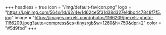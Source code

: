 +++
headless = true
icon = "/img/default-favicon.png"
logo = "https://i.pinimg.com/564x/1d/62/4e/1d624e5f31d38d327e1dbc447848f7f5.jpg"
image = "https://images.pexels.com/photos/1166209/pexels-photo-1166209.jpeg?auto=compress&cs=tinysrgb&w=1260&h=750&dpr=2"
color = "#5d9fbd"
+++
